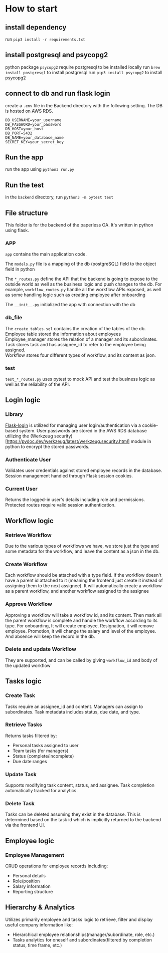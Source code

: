 # How to start

## install dependency
run `pip3 install -r requirements.txt`

## install postgresql and psycopg2
python package `psycopg2` require postgresql to be installed locally
run `brew install postgresql` to install postgresql
run `pip3 install psycopg2` to install psycopg2

## connect to db and run flask login
create a `.env` file in the Backend directory with the following setting.
The DB is hosted on AWS RDS.
````
DB_USERNAME=your_username
DB_PASSWORD=your_password
DB_HOST=your_host
DB_PORT=5432
DB_NAME=your_database_name
SECRET_KEY=your_secret_key
````

## Run the app
run the app using `python3 run.py`

## Run the test
in the `backend` directory, run `python3 -m pytest test`

## File structure
This folder is for the backend of the paperless OA. It's
written in python using flask.
### APP
`app` contains the main application code. 

The `models.py` file is a mapping of the db (postgreSQL) field to the 
object field in python

The `*_routes.py` define the API that the backend is going to expose to the
outside world as well as the business logic and push changes to the db.
For example, `workflow_routes.py` handle all the workflow APIs exposed, as well as
some handling logic such as creating employee after onboarding

The `__init__.py` initialized the app with connection with the db

### db_file
The `create_tables.sql` contains the creation of the tables of the db. 
Employee table stored the information about employees\
Employee_manager stores the relation of 
a manager and its subordinates.\
Task stores task and has assignee_id to refer to
the employee being assigned. \
Workflow stores four different types of workflow, and its content as json. 

### test
`test_*_routes.py` uses pytest to mock API and test the business logic 
as well as the reliability of the API.

## Login logic
### Library
[Flask-login](https://flask-login.readthedocs.io/en/latest/) is utilized for managing user login/authentication via a cookie-based system. User passwords are stored in the AWS RDS database utilizing the (Werkzeug security)[https://pydoc.dev/werkzeug/latest/werkzeug.security.html] module in python to encrypt the stored passwords. 

### Authenticate User
Validates user credentials against stored employee records in the database.
Session management handled through Flask session cookies.

### Current User
Returns the logged-in user's details including role and permissions.
Protected routes require valid session authentication.

## Workflow logic
### Retrieve Workflow
Due to the various types of workflows we have, we store just the type and some metadata for the 
workflow, and leave the content as a json in the db. 
### Create Workflow
Each workflow should be attached with a type field. If the workflow doesn't have a
parent id attached to it (meaning the frontend just create it instead of assigning them to the next assignee).
It will automatically create a workflow as a parent workflow, and another workflow assigned to the assignee
### Approve Workflow
Approving a workflow will take a workflow id, and its content. Then mark all the parent workflow is complete
and handle the workflow according to its type. For onboarding, It will create employee. Resignation, it will remove
employee. Promotion, it will change the salary and level of the employee. And absence will keep the record in the db.
### Delete and update Workflow
They are supported, and can be called by giving `workflow_id` and body of the updated workflow

## Tasks logic
### Create Task
Tasks require an assignee_id and content. Managers can assign to subordinates.
Task metadata includes status, due date, and type.

### Retrieve Tasks
Returns tasks filtered by:
- Personal tasks assigned to user
- Team tasks (for managers)
- Status (complete/incomplete)
- Due date ranges

### Update Task
Supports modifying task content, status, and assignee.
Task completion automatically tracked for analytics.

### Delete Task
Tasks can be deleted assuming they exist in the database. This is determined based on the 
task id which is implicitly returned to the backend via the frontend UI.

## Employee logic 
### Employee Management
CRUD operations for employee records including:
- Personal details
- Role/position
- Salary information
- Reporting structure

## Hierarchy & Analytics
Utilizes primarily employee and tasks logic to retrieve, filter and display useful company information like:
- Hierarchical employee relationships(manager/subordinate, role, etc.)
- Tasks analytics for oneself and subordinates(filtered by completion status, time frame, etc.)